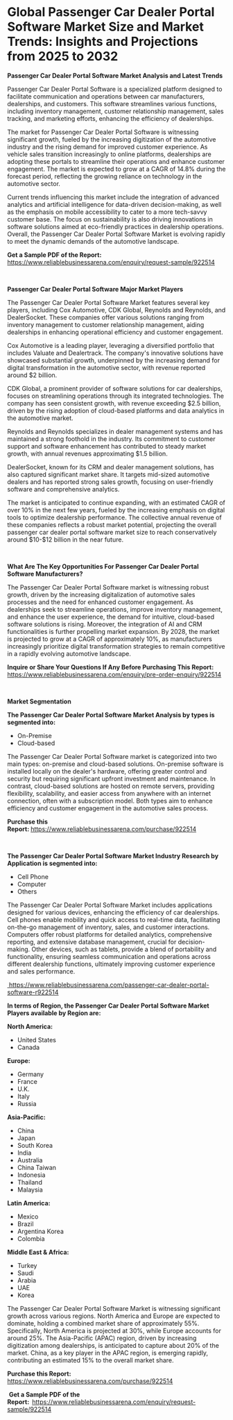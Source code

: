 <p><h1>Global Passenger Car Dealer Portal Software Market Size and Market Trends: Insights and Projections from 2025 to 2032</h1></p><p><strong>Passenger Car Dealer Portal Software Market Analysis and Latest Trends</strong></p>
<p><p>Passenger Car Dealer Portal Software is a specialized platform designed to facilitate communication and operations between car manufacturers, dealerships, and customers. This software streamlines various functions, including inventory management, customer relationship management, sales tracking, and marketing efforts, enhancing the efficiency of dealerships.</p><p>The market for Passenger Car Dealer Portal Software is witnessing significant growth, fueled by the increasing digitization of the automotive industry and the rising demand for improved customer experience. As vehicle sales transition increasingly to online platforms, dealerships are adopting these portals to streamline their operations and enhance customer engagement. The market is expected to grow at a CAGR of 14.8% during the forecast period, reflecting the growing reliance on technology in the automotive sector.</p><p>Current trends influencing this market include the integration of advanced analytics and artificial intelligence for data-driven decision-making, as well as the emphasis on mobile accessibility to cater to a more tech-savvy customer base. The focus on sustainability is also driving innovations in software solutions aimed at eco-friendly practices in dealership operations. Overall, the Passenger Car Dealer Portal Software Market is evolving rapidly to meet the dynamic demands of the automotive landscape.</p></p>
<p><strong>Get a Sample PDF of the Report:&nbsp;</strong> <a href="https://www.reliablebusinessarena.com/enquiry/request-sample/922514?utm_campaign=2195&utm_medium=2&utm_source=Github&utm_content=ia&utm_term=18042025&utm_id=passenger-car-dealer-portal-software">https://www.reliablebusinessarena.com/enquiry/request-sample/922514</a></p>
<p>&nbsp;</p>
<p><strong>Passenger Car Dealer Portal Software Major Market Players</strong></p>
<p><p>The Passenger Car Dealer Portal Software Market features several key players, including Cox Automotive, CDK Global, Reynolds and Reynolds, and DealerSocket. These companies offer various solutions ranging from inventory management to customer relationship management, aiding dealerships in enhancing operational efficiency and customer engagement.</p><p>Cox Automotive is a leading player, leveraging a diversified portfolio that includes Valuate and Dealertrack. The company's innovative solutions have showcased substantial growth, underpinned by the increasing demand for digital transformation in the automotive sector, with revenue reported around $2 billion.</p><p>CDK Global, a prominent provider of software solutions for car dealerships, focuses on streamlining operations through its integrated technologies. The company has seen consistent growth, with revenue exceeding $2.5 billion, driven by the rising adoption of cloud-based platforms and data analytics in the automotive market.</p><p>Reynolds and Reynolds specializes in dealer management systems and has maintained a strong foothold in the industry. Its commitment to customer support and software enhancement has contributed to steady market growth, with annual revenues approximating $1.5 billion. </p><p>DealerSocket, known for its CRM and dealer management solutions, has also captured significant market share. It targets mid-sized automotive dealers and has reported strong sales growth, focusing on user-friendly software and comprehensive analytics.</p><p>The market is anticipated to continue expanding, with an estimated CAGR of over 10% in the next few years, fueled by the increasing emphasis on digital tools to optimize dealership performance. The collective annual revenue of these companies reflects a robust market potential, projecting the overall passenger car dealer portal software market size to reach conservatively around $10-$12 billion in the near future.</p></p>
<p>&nbsp;</p>
<p><strong>What Are The Key Opportunities For Passenger Car Dealer Portal Software Manufacturers?</strong></p>
<p><p>The Passenger Car Dealer Portal Software market is witnessing robust growth, driven by the increasing digitalization of automotive sales processes and the need for enhanced customer engagement. As dealerships seek to streamline operations, improve inventory management, and enhance the user experience, the demand for intuitive, cloud-based software solutions is rising. Moreover, the integration of AI and CRM functionalities is further propelling market expansion. By 2028, the market is projected to grow at a CAGR of approximately 10%, as manufacturers increasingly prioritize digital transformation strategies to remain competitive in a rapidly evolving automotive landscape.</p></p>
<p><strong>Inquire or Share Your Questions If Any Before Purchasing This Report:</strong> <a href="https://www.reliablebusinessarena.com/enquiry/pre-order-enquiry/922514?utm_campaign=2195&utm_medium=2&utm_source=Github&utm_content=ia&utm_term=18042025&utm_id=passenger-car-dealer-portal-software">https://www.reliablebusinessarena.com/enquiry/pre-order-enquiry/922514</a></p>
<p>&nbsp;</p>
<p><strong>Market Segmentation</strong></p>
<p><strong>The Passenger Car Dealer Portal Software Market Analysis by types is segmented into:</strong></p>
<p><ul><li>On-Premise</li><li>Cloud-based</li></ul></p>
<p><p>The Passenger Car Dealer Portal Software market is categorized into two main types: on-premise and cloud-based solutions. On-premise software is installed locally on the dealer's hardware, offering greater control and security but requiring significant upfront investment and maintenance. In contrast, cloud-based solutions are hosted on remote servers, providing flexibility, scalability, and easier access from anywhere with an internet connection, often with a subscription model. Both types aim to enhance efficiency and customer engagement in the automotive sales process.</p></p>
<p><strong>Purchase this Report:&nbsp;</strong><a href="https://www.reliablebusinessarena.com/purchase/922514?utm_campaign=2195&utm_medium=2&utm_source=Github&utm_content=ia&utm_term=18042025&utm_id=passenger-car-dealer-portal-software">https://www.reliablebusinessarena.com/purchase/922514</a></p>
<p>&nbsp;</p>
<p><strong>The Passenger Car Dealer Portal Software Market Industry Research by Application is segmented into:</strong></p>
<p><ul><li>Cell Phone</li><li>Computer</li><li>Others</li></ul></p>
<p><p>The Passenger Car Dealer Portal Software Market includes applications designed for various devices, enhancing the efficiency of car dealerships. Cell phones enable mobility and quick access to real-time data, facilitating on-the-go management of inventory, sales, and customer interactions. Computers offer robust platforms for detailed analytics, comprehensive reporting, and extensive database management, crucial for decision-making. Other devices, such as tablets, provide a blend of portability and functionality, ensuring seamless communication and operations across different dealership functions, ultimately improving customer experience and sales performance.</p></p>
<p><a href="https://www.reliablebusinessarena.com/passenger-car-dealer-portal-software-r922514?utm_campaign=2195&utm_medium=2&utm_source=Github&utm_content=ia&utm_term=18042025&utm_id=passenger-car-dealer-portal-software">&nbsp;https://www.reliablebusinessarena.com/passenger-car-dealer-portal-software-r922514</a></p>
<p><strong>In terms of Region, the Passenger Car Dealer Portal Software Market Players available by Region are:</strong></p>
<p>
    <p> <strong> North America: </strong>
        <ul>
            <li>United States</li>
            <li>Canada</li>
        </ul>
        </p> 
    <p> <strong> Europe: </strong>
        <ul>
            <li>Germany</li>
            <li>France</li>
            <li>U.K.</li>
            <li>Italy</li>
            <li>Russia</li>
        </ul>
        </p> 
    <p> <strong> Asia-Pacific: </strong>
        <ul>
            <li>China</li>
            <li>Japan</li>
            <li>South Korea</li>
            <li>India</li>
            <li>Australia</li>
            <li>China Taiwan</li>
            <li>Indonesia</li>
            <li>Thailand</li>
            <li>Malaysia</li>
        </ul>
        </p> 
    <p> <strong> Latin America: </strong>
        <ul>
            <li>Mexico</li>
            <li>Brazil</li>
            <li>Argentina Korea</li>
            <li>Colombia</li>
        </ul>
        </p> 
    <p> <strong> Middle East & Africa: </strong>
        <ul>
            <li>Turkey</li>
            <li>Saudi</li>
            <li>Arabia</li>
            <li>UAE</li>
            <li>Korea</li>
        </ul>
    </p>
    </p>
<p><p>The Passenger Car Dealer Portal Software Market is witnessing significant growth across various regions. North America and Europe are expected to dominate, holding a combined market share of approximately 55%. Specifically, North America is projected at 30%, while Europe accounts for around 25%. The Asia-Pacific (APAC) region, driven by increasing digitization among dealerships, is anticipated to capture about 20% of the market. China, as a key player in the APAC region, is emerging rapidly, contributing an estimated 15% to the overall market share.</p></p>
<p><strong>Purchase this Report: </strong><a href="https://www.reliablebusinessarena.com/purchase/922514?utm_campaign=2195&utm_medium=2&utm_source=Github&utm_content=ia&utm_term=18042025&utm_id=passenger-car-dealer-portal-software">https://www.reliablebusinessarena.com/purchase/922514</a></p>
<p>&nbsp;<strong>Get a Sample PDF of the Report:&nbsp;&nbsp;</strong><a href="https://www.reliablebusinessarena.com/enquiry/request-sample/922514?utm_campaign=2195&utm_medium=2&utm_source=Github&utm_content=ia&utm_term=18042025&utm_id=passenger-car-dealer-portal-software">https://www.reliablebusinessarena.com/enquiry/request-sample/922514</a></p>
<p><strong></strong></p>
<p><p></p><p></p><p></p></p>